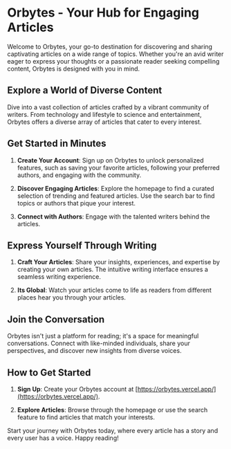 # Orbytes - Your Hub for Engaging Articles

Welcome to Orbytes, your go-to destination for discovering and sharing captivating articles on a wide range of topics. Whether you're an avid writer eager to express your thoughts or a passionate reader seeking compelling content, Orbytes is designed with you in mind.

## Explore a World of Diverse Content

Dive into a vast collection of articles crafted by a vibrant community of writers. From technology and lifestyle to science and entertainment, Orbytes offers a diverse array of articles that cater to every interest.

## Get Started in Minutes

1. **Create Your Account**: Sign up on Orbytes to unlock personalized features, such as saving your favorite articles, following your preferred authors, and engaging with the community.

2. **Discover Engaging Articles**: Explore the homepage to find a curated selection of trending and featured articles. Use the search bar to find topics or authors that pique your interest.

3. **Connect with Authors**: Engage with the talented writers behind the articles. 

## Express Yourself Through Writing

1. **Craft Your Articles**: Share your insights, experiences, and expertise by creating your own articles. The intuitive writing interface ensures a seamless writing experience.

2. **Its Global**: Watch your articles come to life as readers from different places hear you through your articles.

## Join the Conversation

Orbytes isn't just a platform for reading; it's a space for meaningful conversations. Connect with like-minded individuals, share your perspectives, and discover new insights from diverse voices.

## How to Get Started

1. **Sign Up**: Create your Orbytes account at [https://orbytes.vercel.app/](https://orbytes.vercel.app/).

2. **Explore Articles**: Browse through the homepage or use the search feature to find articles that match your interests.

Start your journey with Orbytes today, where every article has a story and every user has a voice. Happy reading!

